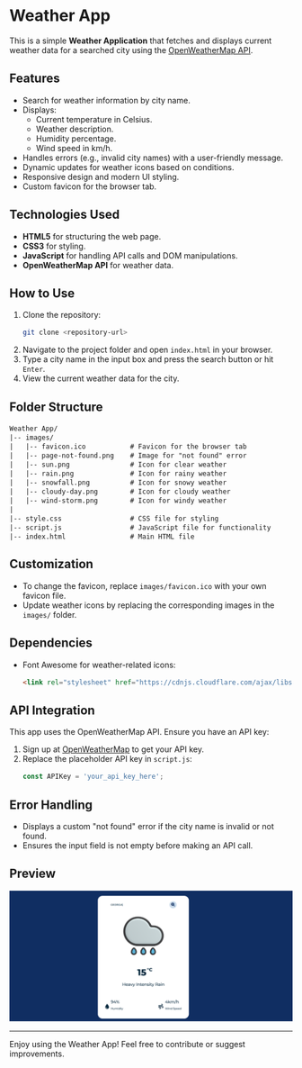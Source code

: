 # Weather App

This is a simple **Weather Application** that fetches and displays current weather data for a searched city using the [OpenWeatherMap API](https://openweathermap.org/).

## Features
- Search for weather information by city name.
- Displays:
  - Current temperature in Celsius.
  - Weather description.
  - Humidity percentage.
  - Wind speed in km/h.
- Handles errors (e.g., invalid city names) with a user-friendly message.
- Dynamic updates for weather icons based on conditions.
- Responsive design and modern UI styling.
- Custom favicon for the browser tab.

## Technologies Used
- **HTML5** for structuring the web page.
- **CSS3** for styling.
- **JavaScript** for handling API calls and DOM manipulations.
- **OpenWeatherMap API** for weather data.

## How to Use
1. Clone the repository:
   ```bash
   git clone <repository-url>
   ```
2. Navigate to the project folder and open `index.html` in your browser.
3. Type a city name in the input box and press the search button or hit `Enter`.
4. View the current weather data for the city.

## Folder Structure
```
Weather App/
|-- images/
|   |-- favicon.ico           # Favicon for the browser tab
|   |-- page-not-found.png    # Image for "not found" error
|   |-- sun.png               # Icon for clear weather
|   |-- rain.png              # Icon for rainy weather
|   |-- snowfall.png          # Icon for snowy weather
|   |-- cloudy-day.png        # Icon for cloudy weather
|   |-- wind-storm.png        # Icon for windy weather
|
|-- style.css                 # CSS file for styling
|-- script.js                 # JavaScript file for functionality
|-- index.html                # Main HTML file
```

## Customization
- To change the favicon, replace `images/favicon.ico` with your own favicon file.
- Update weather icons by replacing the corresponding images in the `images/` folder.

## Dependencies
- Font Awesome for weather-related icons:
  ```html
  <link rel="stylesheet" href="https://cdnjs.cloudflare.com/ajax/libs/font-awesome/6.7.1/css/all.min.css">
  ```

## API Integration
This app uses the OpenWeatherMap API. Ensure you have an API key:
1. Sign up at [OpenWeatherMap](https://openweathermap.org/) to get your API key.
2. Replace the placeholder API key in `script.js`:
   ```javascript
   const APIKey = 'your_api_key_here';
   ```

## Error Handling
- Displays a custom "not found" error if the city name is invalid or not found.
- Ensures the input field is not empty before making an API call.

## Preview
![Weather App Screenshot](images/weather-app-preview.png)

---

Enjoy using the Weather App! Feel free to contribute or suggest improvements.
